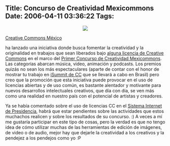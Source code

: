 Title: Concurso de Creatividad Mexicommons
Date: 2006-04-11 03:36:22
Tags: 
---
<p align="center"><img align="middle" src="http://www.damog.net/files/misc/mexicommons.png"/></p>
<a target="_blank" href="http://www.creativecommons.org.mx">Creative Commons México</a><p> ha lanzado una iniciativa donde busca fomentar la creatividad y la originalidad en trabajos que sean liberados bajo <a target="_blank" href="http://creativecommons.org.mx/licencias/">alguna licencia de Creative Commons</a> en el marco del <a target="_blank" href="http://creativecommons.org.mx/2006/04/08/primer-concurso-de-creatividad-mexicommons/">Primer Concurso de Creatividad Mexicommons</a>. Las categorías abarcan música, video, animación y podcasts. Los premios quizás no sean los más espectaculares (aparte de contar con el honor de mostrar tu trabajo en <a target="_blank" href="http://creativecommons.org/support/summit/">iSummit de CC</a> que se llevará a cabo en Brasil) pero creo que la promoción que esta iniciativa puede provocar en el uso de licencias abiertas y de uso común, es bastante alentador y motivante para nuevos desarrollos intelectuales creativos, que día con día, se ven más como una realidad en nuestro país con el potencial de artistas y creadores.

Ya se había comentado sobre el uso de licencias CC en el <a target="_blank" href="http://www.sip.gob.mx/">Sistema Internet de Presidencia</a>, habrá que estar pendientes sobre las actividades que estos muchachos realicen y sobre los resultados de su concurso. :) A veces a mí me gustaría participar en este tipo de cosas, pero la verdad es que no tengo idea de cómo utilizar muchas de las herramientas de edición de imágenes, de video o de audio, mejor hay que dejarle la creatividad a los creativos y la pendejez a los pendejos como yo :P </p>
